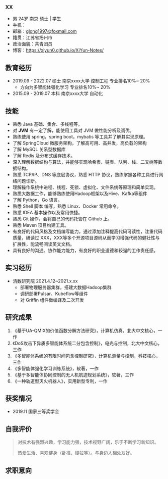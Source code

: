 



### XX

- 男	24岁	南京	硕士 | 学生 
- 手机：
- 邮箱：glong1997@foxmail.com
- 籍贯：江苏省扬州市
- 政治面貌：共青团员
- 博客：https://xiyun0.github.io/XiYun-Notes/



## 教育经历

- 2019.09 - 2022.07	硕士	南京xxxx大学	控制工程	专业排名10%~ 20%
  - 方向为多智能体强化学习	专业排名10%~ 20%
- 2015.09 - 2019.07	本科	南京xxxx大学	自动化



## 技能

- 熟悉 Java 基础、集合、多线程等。
- 对 **JVM** 有一定了解，能使用工具对 JVM 做性能分析及调优。
- 熟练使用 spring，spring boot，mybatis 等工具并了解其实现原理。
- 了解 SpringCloud 微服务架构，了解高可用、高并发，高负载的架构
- 了解 MySQL 关系型数据库
- 了解 Redis 及分布式缓存技术。
- 深入理解数据结构与算法，并能够实现哈希表、链表、队列、栈、二叉树等数据结构。
- 熟悉 TCP/IP、DNS 等底层协议，熟悉 HTTP 协议，熟练掌握各种工具进行网络问题诊断。
- 理解操作系统中进程、线程、死锁、虚拟化、文件系统等原理和简单实现。
- 熟悉大数据工作，能够熟练使用Hadoop框架以及Hive、Kafka等组件
- 了解 Python，Go 语言。
- 熟悉 Shell 脚本 编写，熟悉 Linux、Docker 常用命令。
- 熟悉 IDEA 基本操作以及常用快捷。
- 熟悉 Git 操作，会将自己的代码托管在 Github 上。
- 熟悉 Maven 项目构建工具。
- 有良好的代码风格及文档编写能力，通过添加注释提高代码可读性，注重代码质量，研读过 XXX，XXX等多个开源项目源码从而学习增强代码的健壮性与扩展性，能流畅阅读英文文档。
- 具有良好的沟通、协作能力能力，有良好的职业道德和较强的工作责任感。



## 实习经历

- 清数研究院		2021.4.12~2021.x.xx
  - 部署物理服务器集群，搭建大数据Hadoop集群
  - 调研部署Pulsar、Kubeflow等组件
  - 对 Griffin 组件做编译及二次开发

## 研究成果

1. 《基于UA-QMIX的价值函数分解方法研究》，计算机仿真，北大中文核心，一作
2. 《DoS攻击下异质多智能体系统二分包含控制》，电光与控制，北大中文核心，三作
3. 《多智能体系统的有限时间包含控制研究》，计算机测量与控制，科技核心，三作
4. 《多智能体强化学习训练系统》，软著，一作
5. 《基于多智能体协同控制的无人机航迹规划系统》，软著，三作
6. 《一种轨道型灭火机器人》，实用新型专利，一作

## 获奖情况

- 2019.11 国家三等奖学金



## 自我评价

> 对技术有强烈兴趣，学习能力强，技术视野广阔，乐于不断学习新知识。
>
> 热爱生活、喜欢健身（卧推、硬拉等）。与身边人相处友好。



## 求职意向


